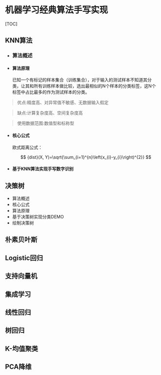 # 机器学习经典算法手写实现

[TOC]

## KNN算法

- ### 算法概述

- #### 算法原理

  已知一个有标记的样本集合（训练集合），对于输入的测试样本不知道其分类，让其和所有训练样本做比较，选出最相似的N个样本的分类标签，这N个标签中占比最多的作为测试样本的分类。

> 优点:精度高、对异常值不敏感、无数据输入假定

> 缺点:计算复杂度高、空间复杂度高

> 使用数据范围:数值型和标称型

- #### 核心公式

  欧式距离公式：
  
  $$
  {dist}(X, Y)=\sqrt{\sum_{i=1}^{n}\left(x_{i}-y_{i}\right)^{2}}
  $$
  
- #### 基于KNN算法实现手写数字识别

## 决策树

- 算法概述
- 核心公式
- 算法原理
- 基于决策树实现分类DEMO
- 绘制决策树

## 朴素贝叶斯

## Logistic回归

## 支持向量机

## 集成学习

## 线性回归

## 树回归

## K-均值聚类

## PCA降维